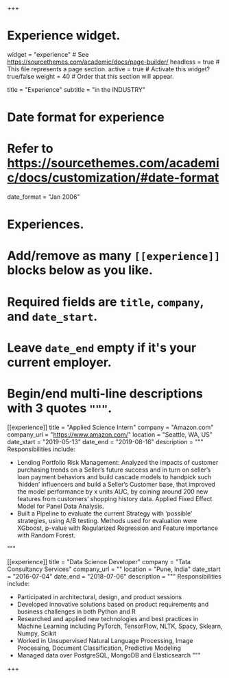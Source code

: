 +++
# Experience widget.
widget = "experience"  # See https://sourcethemes.com/academic/docs/page-builder/
headless = true  # This file represents a page section.
active = true  # Activate this widget? true/false
weight = 40  # Order that this section will appear.

title = "Experience"
subtitle = "in the INDUSTRY"

# Date format for experience
#   Refer to https://sourcethemes.com/academic/docs/customization/#date-format
date_format = "Jan 2006"

# Experiences.
#   Add/remove as many `[[experience]]` blocks below as you like.
#   Required fields are `title`, `company`, and `date_start`.
#   Leave `date_end` empty if it's your current employer.
#   Begin/end multi-line descriptions with 3 quotes `"""`.
[[experience]]
  title = "Applied Science Intern"
  company = "Amazon.com"
  company_url = "https://www.amazon.com/"
  location = "Seattle, WA, US"
  date_start = "2019-05-13"
  date_end = "2019-08-16"
  description = """
  Responsibilities include:
  
  * Lending Portfolio Risk Management: Analyzed the impacts of customer purchasing trends on a Seller’s future success and in turn on seller’s loan payment behaviors and build cascade models to handpick such ‘hidden’ influencers and build a Seller’s Customer base, that improved the model performance by x units AUC, by coining around 200 new features from customers’ shopping history data. Applied Fixed Effect Model for Panel Data Analysis.
  * Built a Pipeline to evaluate the current Strategy with ‘possible’ strategies, using A/B testing. Methods used for evaluation were XGboost, p-value with Regularized Regression and Feature importance with Random Forest.

  """

[[experience]]
  title = "Data Science Developer"
  company = "Tata Consultancy Services"
  company_url = ""
  location = "Pune, India"
  date_start = "2016-07-04"
  date_end = "2018-07-06"
  description = """
  Responsibilities include:
  
  * Participated in architectural, design, and product sessions
  * Developed innovative solutions based on product requirements and business challenges in both Python and R
  * Researched and applied new technologies and best practices in Machine Learning including PyTorch, TensorFlow, NLTK, Spacy, Sklearn, Numpy, Scikit
  * Worked in Unsupervised Natural Language Processing, Image Processing, Document Classification, Predictive Modeling
  * Managed data over PostgreSQL, MongoDB and Elasticsearch
"""

+++
